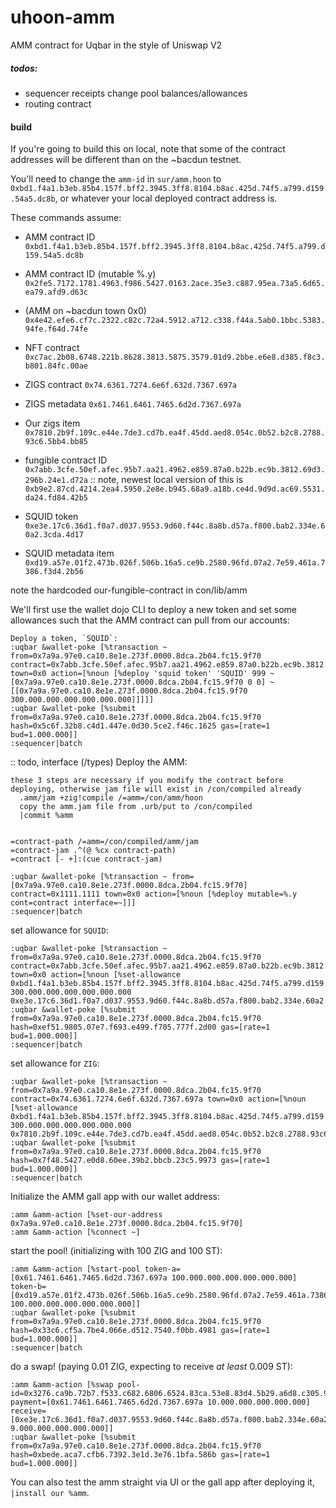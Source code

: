 # uhoon-amm
AMM contract for Uqbar in the style of Uniswap V2


##### todos:
- sequencer receipts change pool balances/allowances
- routing contract

#### build
If you're going to build this on local, note that some of the contract addresses will be different than on the ~bacdun testnet. 

You'll need to change the `amm-id` in `sur/amm.hoon` to `0xbd1.f4a1.b3eb.85b4.157f.bff2.3945.3ff8.8104.b8ac.425d.74f5.a799.d159.54a5.dc8b`, or whatever your local deployed contract address is. 

These commands assume:

- AMM contract ID `0xbd1.f4a1.b3eb.85b4.157f.bff2.3945.3ff8.8104.b8ac.425d.74f5.a799.d159.54a5.dc8b`

- AMM contract ID (mutable %.y) `0x2fe5.7172.1781.4963.f986.5427.0163.2ace.35e3.c887.95ea.73a5.6d65.ea79.afd9.d63c`

- (AMM on ~bacdun town 0x0) `0x4e42.efe6.cf7c.2322.c82c.72a4.5912.a712.c338.f44a.5ab0.1bbc.5383.94fe.f64d.74fe`

- NFT contract `0xc7ac.2b08.6748.221b.8628.3813.5875.3579.01d9.2bbe.e6e8.d385.f8c3.b801.84fc.00ae`

- ZIGS contract `0x74.6361.7274.6e6f.632d.7367.697a`

- ZIGS metadata `0x61.7461.6461.7465.6d2d.7367.697a`

- Our zigs item `0x7810.2b9f.109c.e44e.7de3.cd7b.ea4f.45dd.aed8.054c.0b52.b2c8.2788.93c6.5bb4.bb85`

- fungible contract ID `0x7abb.3cfe.50ef.afec.95b7.aa21.4962.e859.87a0.b22b.ec9b.3812.69d3.296b.24e1.d72a`
  :: note, newest local version of this is `0xb9e2.87cd.4214.2ea4.5950.2e8e.b945.68a9.a18b.ce4d.9d9d.ac69.5531.da24.fd84.42b5`

- SQUID token `0xe3e.17c6.36d1.f0a7.d037.9553.9d60.f44c.8a8b.d57a.f800.bab2.334e.60a2.3cda.4d17`

- SQUID metadata item `0xd19.a57e.01f2.473b.026f.506b.16a5.ce9b.2580.96fd.07a2.7e59.461a.7386.f3d4.2b56`

note the hardcoded our-fungible-contract in con/lib/amm

We'll first use the wallet dojo CLI to deploy a new token and set some allowances such that the AMM contract can pull from our accounts:

```
Deploy a token, `SQUID`:
:uqbar &wallet-poke [%transaction ~ from=0x7a9a.97e0.ca10.8e1e.273f.0000.8dca.2b04.fc15.9f70 contract=0x7abb.3cfe.50ef.afec.95b7.aa21.4962.e859.87a0.b22b.ec9b.3812.69d3.296b.24e1.d72a town=0x0 action=[%noun [%deploy 'squid token' 'SQUID' 999 ~ [0x7a9a.97e0.ca10.8e1e.273f.0000.8dca.2b04.fc15.9f70 0 0] ~[[0x7a9a.97e0.ca10.8e1e.273f.0000.8dca.2b04.fc15.9f70 300.000.000.000.000.000.000]]]]]
:uqbar &wallet-poke [%submit from=0x7a9a.97e0.ca10.8e1e.273f.0000.8dca.2b04.fc15.9f70 hash=0x5c6f.32b8.c4d1.447e.0d30.5ce2.f46c.1625 gas=[rate=1 bud=1.000.000]]
:sequencer|batch
```

:: todo, interface (/types)
Deploy the AMM: 
```
these 3 steps are necessary if you modify the contract before deploying, otherwise jam file will exist in /con/compiled already
  .amm/jam +zig!compile /=amm=/con/amm/hoon
  copy the amm.jam file from .urb/put to /con/compiled
  |commit %amm


=contract-path /=amm=/con/compiled/amm/jam
=contract-jam .^(@ %cx contract-path)
=contract [- +]:(cue contract-jam)

:uqbar &wallet-poke [%transaction ~ from=[0x7a9a.97e0.ca10.8e1e.273f.0000.8dca.2b04.fc15.9f70] contract=0x1111.1111 town=0x0 action=[%noun [%deploy mutable=%.y cont=contract interface=~]]]
:sequencer|batch
```


set allowance for `SQUID`:
```
:uqbar &wallet-poke [%transaction ~ from=0x7a9a.97e0.ca10.8e1e.273f.0000.8dca.2b04.fc15.9f70 contract=0x7abb.3cfe.50ef.afec.95b7.aa21.4962.e859.87a0.b22b.ec9b.3812.69d3.296b.24e1.d72a town=0x0 action=[%noun [%set-allowance 0xbd1.f4a1.b3eb.85b4.157f.bff2.3945.3ff8.8104.b8ac.425d.74f5.a799.d159.54a5.dc8b 300.000.000.000.000.000.000 0xe3e.17c6.36d1.f0a7.d037.9553.9d60.f44c.8a8b.d57a.f800.bab2.334e.60a2.3cda.4d17]]]
:uqbar &wallet-poke [%submit from=0x7a9a.97e0.ca10.8e1e.273f.0000.8dca.2b04.fc15.9f70 hash=0xef51.9805.07e7.f693.e499.f705.777f.2d00 gas=[rate=1 bud=1.000.000]]
:sequencer|batch
```

set allowance for `ZIG`:
```
:uqbar &wallet-poke [%transaction ~ from=0x7a9a.97e0.ca10.8e1e.273f.0000.8dca.2b04.fc15.9f70 contract=0x74.6361.7274.6e6f.632d.7367.697a town=0x0 action=[%noun [%set-allowance 0xbd1.f4a1.b3eb.85b4.157f.bff2.3945.3ff8.8104.b8ac.425d.74f5.a799.d159.54a5.dc8b 300.000.000.000.000.000.000 0x7810.2b9f.109c.e44e.7de3.cd7b.ea4f.45dd.aed8.054c.0b52.b2c8.2788.93c6.5bb4.bb85]]]
:uqbar &wallet-poke [%submit from=0x7a9a.97e0.ca10.8e1e.273f.0000.8dca.2b04.fc15.9f70 hash=0x7f48.5427.e0d8.60ee.39b2.bbcb.23c5.9973 gas=[rate=1 bud=1.000.000]]
:sequencer|batch
```


Initialize the AMM gall app with our wallet address:
```
:amm &amm-action [%set-our-address 0x7a9a.97e0.ca10.8e1e.273f.0000.8dca.2b04.fc15.9f70]
:amm &amm-action [%connect ~]
```

start the pool! (initializing with 100 ZIG and 100 ST):
```
:amm &amm-action [%start-pool token-a=[0x61.7461.6461.7465.6d2d.7367.697a 100.000.000.000.000.000.000] token-b=[0xd19.a57e.01f2.473b.026f.506b.16a5.ce9b.2580.96fd.07a2.7e59.461a.7386.f3d4.2b56 100.000.000.000.000.000.000]]
:uqbar &wallet-poke [%submit from=0x7a9a.97e0.ca10.8e1e.273f.0000.8dca.2b04.fc15.9f70 hash=0x33c6.cf5a.7be4.066e.d512.7540.f0bb.4981 gas=[rate=1 bud=1.000.000]]
:sequencer|batch
```

do a swap! (paying 0.01 ZIG, expecting to receive *at least* 0.009 ST):
```
:amm &amm-action [%swap pool-id=0x3276.ca9b.72b7.f533.c682.6806.6524.83ca.53e8.83d4.5b29.a6d8.c305.9ecd.9125.4a7f payment=[0x61.7461.6461.7465.6d2d.7367.697a 10.000.000.000.000.000] receive=[0xe3e.17c6.36d1.f0a7.d037.9553.9d60.f44c.8a8b.d57a.f800.bab2.334e.60a2.3cda.4d17 9.000.000.000.000.000]]
:uqbar &wallet-poke [%submit from=0x7a9a.97e0.ca10.8e1e.273f.0000.8dca.2b04.fc15.9f70 hash=0xbede.aca7.cfb6.7392.3e1d.3e76.1bfa.586b gas=[rate=1 bud=1.000.000]]
```

You can also test the amm straight via UI or the gall app after deploying it, `|install our %amm`. 